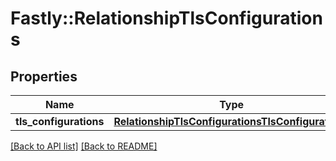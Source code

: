 # Fastly::RelationshipTlsConfigurations

## Properties

| Name | Type | Description | Notes |
| ---- | ---- | ----------- | ----- |
| **tls_configurations** | [**RelationshipTlsConfigurationsTlsConfigurations**](RelationshipTlsConfigurationsTlsConfigurations.md) |  | [optional] |

[[Back to API list]](../../README.md#endpoints) [[Back to README]](../../README.md)

